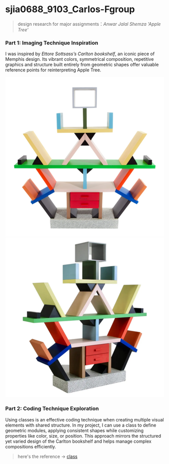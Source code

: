 # sjia0688_9103_Carlos-Fgroup

> design research for major assignments：*Anwar Jalal Shemza 'Apple Tree'*



### Part 1: Imaging Technique Inspiration
I was inspired by *Ettore Sottsass’s Carlton bookshelf*, an iconic piece of Memphis design. Its vibrant colors, symmetrical composition, repetitive graphics and structure built entirely from geometric shapes offer valuable reference points for reinterpreting Apple Tree.

![An image of the bookshelf=1](images/1.webp)
![An image of the bookshelf=2](images/2.webp)


### Part 2: Coding Technique Exploration
Using classes is an effective coding technique when creating multiple visual elements with shared structure. In my project, I can use a class to define geometric modules, applying consistent shapes while customizing properties like color, size, or position. This approach mirrors the structured yet varied design of the Carlton bookshelf and helps manage complex compositions efficiently.

> here's the reference -> [class](https://p5js.org/reference/p5/class/)